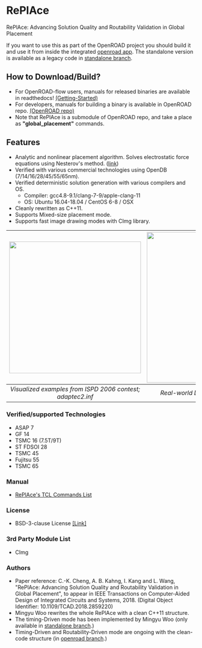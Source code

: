 # RePlAce
RePlAce: Advancing Solution Quality and Routability Validation in Global Placement

If you want to use this as part of the OpenROAD project you should build it and use it from inside the integrated [openroad app](https://github.com/The-OpenROAD-Project/OpenROAD). The standalone version is available as a legacy code in [standalone branch](https://github.com/The-OpenROAD-Project/RePlAce/tree/standalone).

## How to Download/Build?
- For OpenROAD-flow users, manuals for released binaries are available in readthedocs! [(Getting-Started)](https://openroad.readthedocs.io/en/latest/user/getting-started.html)
- For developers, manuals for building a binary is available in OpenROAD repo. [(OpenROAD repo)](https://github.com/The-OpenROAD-Project/OpenROAD) 
- Note that RePlAce is a submodule of OpenROAD repo, and take a place as **"global_placement"** commands. 

## Features
- Analytic and nonlinear placement algorithm. Solves electrostatic force equations using Nesterov's method. ([link](https://cseweb.ucsd.edu/~jlu/papers/eplace-todaes14/paper.pdf))
- Verified with various commercial technologies using OpenDB (7/14/16/28/45/55/65nm).
- Verified deterministic solution generation with various compilers and OS. 
  * Compiler: gcc4.8-9.1/clang-7-9/apple-clang-11
  * OS: Ubuntu 16.04-18.04 / CentOS 6-8 / OSX 
- Cleanly rewritten as C++11.
- Supports Mixed-size placement mode.
- Supports fast image drawing modes with CImg library.

| <img src="/doc/image/adaptec2.inf.gif" width=350px> | <img src="/doc/image/coyote_TSMC16.gif" width=400px> | 
|:--:|:--:|
| *Visualized examples from ISPD 2006 contest; adaptec2.inf* |*Real-world Design: Coyote (TSMC16 7.5T)* |

### Verified/supported Technologies
* ASAP 7
* GF 14
* TSMC 16 (7.5T/9T)
* ST FDSOI 28
* TSMC 45
* Fujitsu 55
* TSMC 65

### Manual
* [RePlAce's TCL Commands List](doc/TclCommands.md)
    
### License
* BSD-3-clause License [[Link]](LICENSE)

### 3rd Party Module List
* CImg

### Authors
- Paper reference: C.-K. Cheng, A. B. Kahng, I. Kang and L. Wang, "RePlAce: Advancing Solution Quality and Routability Validation in Global Placement", to appear in IEEE Transactions on Computer-Aided Design of Integrated Circuits and Systems, 2018.  (Digital Object Identifier: 10.1109/TCAD.2018.2859220)
- Mingyu Woo rewrites the whole RePlAce with a clean C++11 structure.
- The timing-Driven mode has been implemented by Mingyu Woo (only available in [standalone branch](https://github.com/The-OpenROAD-Project/RePlAce/tree/standalone).)
- Timing-Driven and Routability-Driven mode are ongoing with the clean-code structure (in [openroad branch](https://github.com/The-OpenROAD-Project/RePlAce/tree/openroad).)

